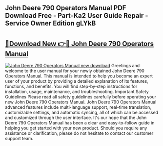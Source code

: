 ## John Deere 790 Operators Manual PDF Download Free - Part-Ka2 User Guide Repair - Service Owner Edition gLYkB

# <h2><a href="http://bc94446.oget.top/?id=John+Deere+790+Operators+Manual">🔗Download New 👉🔴 John Deere 790 Operators Manual</a></h2>

[![John Deere 790 Operators Manual new download](https://i.imgur.com/5g1atiW.png)](http://bc94446.oget.top/?id=John+Deere+790+Operators+Manual)
Greetings and welcome to the user manual for your newly obtained John Deere 790 Operators Manual. This manual is intended to help you become an expert user of your product by providing a detailed explanation of its features, functions, and benefits. You will find step-by-step instructions for installation, usage, maintenance, and troubleshooting. Important Safety Guidelines Please read all safety guidelines carefully before operating your new John Deere 790 Operators Manual. John Deere 790 Operators Manual advanced features include multi-language support, real-time translation, customizable settings, and automatic syncing, all of which can be accessed and customized through the user interface. It's our hope that the John Deere 790 Operators Manual has been a clear and easy-to-follow guide in helping you get started with your new product. Should you require any assistance or clarification, please do not hesitate to contact our customer support team.
